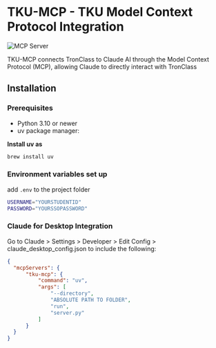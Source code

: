 # TKU-MCP - TKU Model Context Protocol Integration 

![](https://badge.mcpx.dev?type=server 'MCP Server')

TKU-MCP connects TronClass to Claude AI through the Model Context Protocol (MCP), allowing Claude to directly interact with TronClass

## Installation


### Prerequisites
- Python 3.10 or newer
- uv package manager: 

**Install uv as**
```bash
brew install uv
```
### Environment variables set up
add `.env` to the project folder
```bash
USERNAME="YOURSTUDENTID"
PASSWORD="YOURSSOPASSWORD"
```
### Claude for Desktop Integration
Go to Claude > Settings > Developer > Edit Config > claude_desktop_config.json to include the following:

```json
{
  "mcpServers": {
      "tku-mcp": {
          "command": "uv",
          "args": [
              "--directory",
              "ABSOLUTE PATH TO FOLDER",
              "run",
              "server.py"
          ]
      }
  }
}
```
